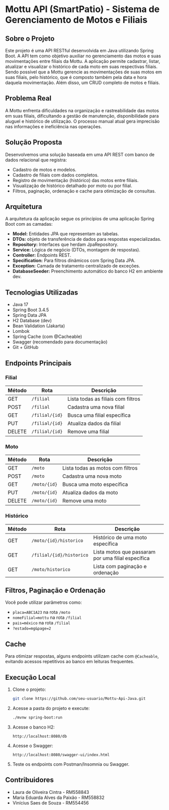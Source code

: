 
# Mottu API (SmartPatio) - Sistema de Gerenciamento de Motos e Filiais

## Sobre o Projeto

Este projeto é uma API RESTful desenvolvida em Java utilizando Spring Boot. A API tem como objetivo auxiliar no gerenciamento das motos e suas movimentações entre filiais da Mottu. A aplicação permite cadastrar, listar, atualizar e visualizar o histórico de cada moto em suas respectivas filiais. Sendo possível que a Mottu gerencie as movimentações de suas motos em suas filiais, pelo histórico, que é composto também pela data e hora daquela movimentação. Além disso, um CRUD completo de motos e filiais.

## Problema Real

A Mottu enfrenta dificuldades na organização e rastreabilidade das motos em suas filiais, dificultando a gestão de manutenção, disponibilidade para aluguel e histórico de utilização. O processo manual atual gera imprecisão nas informações e ineficiência nas operações.

## Solução Proposta

Desenvolvemos uma solução baseada em uma API REST com banco de dados relacional que registra:
- Cadastro de motos e modelos.
- Cadastro de filiais com dados completos.
- Registro de movimentação (histórico) das motos entre filiais.
- Visualização de histórico detalhado por moto ou por filial.
- Filtros, paginação, ordenação e cache para otimização de consultas.

## Arquitetura

A arquitetura da aplicação segue os princípios de uma aplicação Spring Boot com as camadas:
- **Model:** Entidades JPA que representam as tabelas.
- **DTOs:** objeto de transferência de dados para respostas especializadas.
- **Repository:** Interfaces que herdam JpaRepository.
- **Service:** Lógica de negócio (DTOs, montagem de respostas).
- **Controller:** Endpoints REST.
- **Specification:** Para filtros dinâmicos com Spring Data JPA.
- **Exception:** Camada de tratamento centralizado de exceções.
- **DatabaseSeeder:** Preenchimento automático do banco H2 em ambiente dev.

## Tecnologias Utilizadas

- Java 17
- Spring Boot 3.4.5
- Spring Data JPA
- H2 Database (dev)
- Bean Validation (Jakarta)
- Lombok
- Spring Cache (com @Cacheable)
- Swagger (recomendado para documentação)
- Git + GitHub

## Endpoints Principais

### Filial

| Método | Rota             | Descrição                          |
|--------|------------------|------------------------------------|
| GET    | `/filial`        | Lista todas as filiais com filtros |
| POST   | `/filial`        | Cadastra uma nova filial           |
| GET    | `/filial/{id}`   | Busca uma filial específica        |
| PUT    | `/filial/{id}`   | Atualiza dados da filial           |
| DELETE | `/filial/{id}`   | Remove uma filial                  |

### Moto

| Método | Rota             | Descrição                          |
|--------|------------------|------------------------------------|
| GET    | `/moto`          | Lista todas as motos com filtros   |
| POST   | `/moto`          | Cadastra uma nova moto             |
| GET    | `/moto/{id}`     | Busca uma moto específica          |
| PUT    | `/moto/{id}`     | Atualiza dados da moto             |
| DELETE | `/moto/{id}`     | Remove uma moto                    |

### Histórico

| Método | Rota                                | Descrição                                           |
|--------|-------------------------------------|-----------------------------------------------------|
| GET    | `/moto/{id}/historico`              | Histórico de uma moto específica                    |
| GET    | `/filial/{id}/historico`            | Lista motos que passaram por uma filial específica  |
| GET    | `/moto/historico`                   | Lista com paginação e ordenação                     |

## Filtros, Paginação e Ordenação

Você pode utilizar parâmetros como:
- `placa=ABC1A23` na rota `/moto`
- `nomeFilial=mottu` na rota `/filial`
- `pais=méxico` na rota `/filial`
- `?estado=mg&page=2`

## Cache

Para otimizar respostas, alguns endpoints utilizam cache com `@Cacheable`, evitando acessos repetitivos ao banco em leituras frequentes.

## Execução Local

1. Clone o projeto:
   ```bash
   git clone https://github.com/seu-usuario/Mottu-Api-Java.git
   ```

2. Acesse a pasta do projeto e execute:
   ```bash
   ./mvnw spring-boot:run
   ```

3. Acesse o banco H2:
   ```
   http://localhost:8080/db
   ```
4. Acesse o Swagger:
   ```
   http://localhost:8080/swagger-ui/index.html
   ```
5. Teste os endpoints com Postman/Insomnia ou Swagger.

## Contribuidores

- Laura de Oliveira Cintra - RM558843  
- Maria Eduarda Alves da Paixão - RM558832  
- Vinícius Saes de Souza - RM554456
